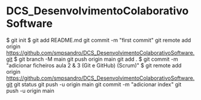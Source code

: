 # DCS_DesenvolvimentoColaborativoSoftware




$ git init
$ git add README.md
 git commit -m "first commit"
 git remote add origin https://github.com/smpsandro/DCS_DesenvolvimentoColaborativoSoftware.git
$ git branch -M main
 git push origin main
 git add .
$ git commit -m "adicionar ficheiros aula 2 & 3 (Git e GitHub) (Scrum)"
$ git remote add origin https://github.com/smpsandro/DCS_DesenvolvimentoColaborativoSoftware.git
git status
git push -u origin main
git commit -m "adicionar index"
git push -u origin main
